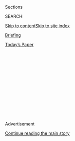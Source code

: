 <div id="app">

<div>

<div>

<div>

<div class="NYTAppHideMasthead css-1q2w90k e1suatyy0">

<div class="section css-ui9rw0 e1suatyy2">

<div class="css-eph4ug er09x8g0">

<div class="css-6n7j50">

</div>

<span class="css-1dv1kvn">Sections</span>

<div class="css-10488qs">

<span class="css-1dv1kvn">SEARCH</span>

</div>

[Skip to content](#site-content)[Skip to site
index](#site-index)

</div>

<div id="masthead-section-label" class="css-1wr3we4 eaxe0e00">

[Briefing](https://www.nytimes.com/interactive/2018/briefing/global-morning-briefing-newsletter-signup.html)

</div>

<div class="css-10698na e1huz5gh0">

</div>

</div>

<div id="masthead-bar-one" class="section hasLinks css-15hmgas e1csuq9d3">

<div class="css-uqyvli e1csuq9d0">

</div>

<div class="css-1uqjmks e1csuq9d1">

</div>

<div class="css-9e9ivx">

[](https://myaccount.nytimes.com/auth/login?response_type=cookie&client_id=vi)

</div>

<div class="css-1bvtpon e1csuq9d2">

[Today’s
Paper](https://www.nytimes.com/section/todayspaper)

</div>

</div>

</div>

</div>

<div data-aria-hidden="false">

<div id="site-content" data-role="main">

<div>

<div class="css-1aor85t" style="opacity:0.000000001;z-index:-1;visibility:hidden">

<div class="css-1hqnpie">

<div class="css-epjblv">

<span class="css-17xtcya">[Briefing](/interactive/2018/briefing/global-morning-briefing-newsletter-signup.html)</span><span class="css-x15j1o">|</span><span class="css-fwqvlz">E.U.
Deal, U.K. Extradition Treaty, Google: Your Tuesday
Briefing</span>

</div>

<div class="css-k008qs">

<div class="css-1iwv8en">

<span class="css-18z7m18"></span>

<div>

</div>

</div>

<span class="css-1n6z4y">https://nyti.ms/39csDmW</span>

<div class="css-1705lsu">

<div class="css-4xjgmj">

<div class="css-4skfbu" data-role="toolbar" data-aria-label="Social Media Share buttons, Save button, and Comments Panel with current comment count" data-testid="share-tools">

  - 
  - 
  - 
  - 
    
    <div class="css-6n7j50">
    
    </div>

  - 

</div>

</div>

</div>

</div>

</div>

</div>

<div id="NYT_TOP_BANNER_REGION" class="css-13pd83m">

</div>

<div id="top-wrapper" class="css-1sy8kpn">

<div id="top-slug" class="css-l9onyx">

Advertisement

</div>

[Continue reading the main
story](#after-top)

<div class="ad top-wrapper" style="text-align:center;height:100%;display:block;min-height:250px">

<div id="top" class="place-ad" data-position="top" data-size-key="top">

</div>

</div>

<div id="after-top">

</div>

</div>

<div>

<div id="sponsor-wrapper" class="css-1hyfx7x">

<div id="sponsor-slug" class="css-19vbshk">

Supported by

</div>

[Continue reading the main
story](#after-sponsor)

<div id="sponsor" class="ad sponsor-wrapper" style="text-align:center;height:100%;display:block">

</div>

<div id="after-sponsor">

</div>

</div>

<div class="css-186x18t">

</div>

<div class="css-1vkm6nb ehdk2mb0">

# E.U. Deal, U.K. Extradition Treaty, Google: Your Tuesday Briefing

</div>

Here’s what you need to know.

<div class="css-18e8msd">

<div class="css-vp77d3 epjyd6m0">

<div class="css-hus3qt ey68jwv0" data-aria-hidden="true">

[![Isabella
Kwai](https://static01.nyt.com/images/2019/09/17/reader-center/author-isabella-kwai/author-isabella-kwai-thumbLarge.png
"Isabella Kwai")](https://www.nytimes.com/by/isabella-kwai)

</div>

<div class="css-1baulvz">

By [<span class="css-1baulvz last-byline" itemprop="name">Isabella
Kwai</span>](https://www.nytimes.com/by/isabella-kwai)

</div>

</div>

  - 
    
    <div class="css-ld3wwf e16638kd2">
    
    July 21,
    2020
    
    </div>

  - 
    
    <div class="css-4xjgmj">
    
    <div class="css-d8bdto" data-role="toolbar" data-aria-label="Social Media Share buttons, Save button, and Comments Panel with current comment count" data-testid="share-tools">
    
      - 
      - 
      - 
      - 
        
        <div class="css-6n7j50">
        
        </div>
    
      - 
    
    </div>
    
    </div>

</div>

</div>

<div class="section meteredContent css-1r7ky0e" name="articleBody" itemprop="articleBody">

<div class="css-1fanzo5 StoryBodyCompanionColumn">

<div class="css-53u6y8">

(Want to get this briefing by email? Here’s the
[sign-up](https://www.nytimes.com/morning-briefing).)

> Good morning.
> 
> We’re covering the E.U.’s **landmark stimulus deal,** the suspension
> of the U.K.’s **extradition treaty with Hong Kong** and the last days
> of a **famous Parisian
store**.

</div>

</div>

<div style="max-width:100%;margin:0 auto">

<div class="css-17dprlf" data-id="100000004069963" data-slug="morning-briefing-weather-module" style="max-width:600px">

</div>

</div>

<div class="css-1fanzo5 StoryBodyCompanionColumn">

<div class="css-53u6y8">

-----

</div>

</div>

<div class="css-79elbk" data-testid="photoviewer-wrapper">

<div class="css-z3e15g" data-testid="photoviewer-wrapper-hidden">

</div>

<div class="css-1a48zt4 ehw59r15" data-testid="photoviewer-children">

![<span class="css-16f3y1r e13ogyst0" data-aria-hidden="true">Chancellor
Angela Merkel of Germany pushed hard for the stimulus deal, siding
against the frugal northern nations she once
championed.</span><span class="css-cnj6d5 e1z0qqy90" itemprop="copyrightHolder"><span class="css-1ly73wi e1tej78p0">Credit...</span><span>Pool
photo by Francisco
Seco</span></span>](https://static01.nyt.com/images/2020/07/21/world/21embriefing-europe-merkel/merlin_174721164_3045c434-6581-41c1-b5a8-afede810a9d4-articleLarge.jpg?quality=75&auto=webp&disable=upscale)

</div>

</div>

<div class="css-1fanzo5 StoryBodyCompanionColumn">

<div class="css-53u6y8">

## E.U. agrees on a groundbreaking stimulus package

After days of intense talks in Brussels, European Union leaders on
Tuesday stepped up to confront one of the gravest challenges in the
bloc’s history, [agreeing on a 750 billion euro spending
package](https://www.nytimes.com/2020/07/20/world/europe/eu-stimulus-coronavirus.html)
to rescue their economies from the ravages of the pandemic.

</div>

</div>

<div class="css-1fanzo5 StoryBodyCompanionColumn">

<div class="css-53u6y8">

The deal, spearheaded by Chancellor Angela Merkel of Germany and
President Emmanuel Macron of France, was notable for its firsts.
European countries will raise large sums by selling bonds collectively,
not individually. And much of the money will go to hard-hit member
nations as grants, not loans.

Leaders agreed that the scale of the crisis required groundbreaking
measures to ensure the E.U.’s legitimacy, stability and prosperity. But
the negotiations were notable for their rancor, and it was clear that
the pooling of resources and sovereignty had come at a cost. At one
point, Mr. Macron slapped the table and yelled at Chancellor Sebastian
Kurz of Austria for impeding the deal, and for leaving the room to take
a call.

**Details:** Unusually for a German leader, Ms. Merkel sided with the
bloc’s southern countries — and did battle with the nations she once
championed, the northern members less affected by the virus, which have
been wary of the vast sums being discussed.

**Misplaced confidence:** [Our reporters explored how Europe became an
epicenter](https://www.nytimes.com/2020/07/20/world/europe/coronavirus-mistakes-france-uk-italy.html)
of the pandemic. Experts say European leaders became complacent after
containing the 2009 swine flu, scaling back stockpiles of gear and
equipment and shifting to “just in time” contracts — overlooking the
possibility that a pandemic could disrupt global supply chains.

</div>

</div>

<div class="css-1fanzo5 StoryBodyCompanionColumn">

<div class="css-53u6y8">

**In other news:**

  - Two potential coronavirus vaccines, from Oxford University and the
    Chinese company CanSino, [have triggered immune responses in
    hundreds of people without dangerous side
    effects](https://www.nytimes.com/2020/07/20/world/coronavirus-updates.html?action=click&pgtype=Article&state=default&module=styln-coronavirus&variant=show&region=TOP_BANNER&context=storylines_menu#link-76470c34).

  - Synairgen, a U.K.-based biotech company, said early results
    indicated [that an inhaled form of a commonly available
    drug](https://www.nytimes.com/2020/07/20/world/covid-19-treatment-synairgen-interferon-beta.html)
    could reduce the odds that a patient would need intensive care.

  - Once a model for controlling the virus, Hong Kong is on edge [from a
    new wave of
    infections](https://www.nytimes.com/2020/07/20/world/asia/hong-kong-coronavirus.html).
    Hospitals are now seeing more cases per day than ever, and health
    officials are unable to determine where many of them originated,
    despite a robust contact tracing system.
    
    Here are [the latest
    updates](https://www.nytimes.com/2020/07/20/world/coronavirus-updates.html),
    as well as [maps of the
    pandemic](https://www.nytimes.com/interactive/2020/world/coronavirus-maps.html).

-----

</div>

</div>

<div class="css-79elbk" data-testid="photoviewer-wrapper">

<div class="css-z3e15g" data-testid="photoviewer-wrapper-hidden">

</div>

<div class="css-1a48zt4 ehw59r15" data-testid="photoviewer-children">

<div class="css-1xdhyk6 erfvjey0">

<span class="css-1ly73wi e1tej78p0">Image</span>

<div class="css-zjzyr8">

<div data-testid="lazyimage-container" style="height:259.06666666666666px">

</div>

</div>

</div>

<span class="css-16f3y1r e13ogyst0" data-aria-hidden="true">Foreign
Secretary Dominic Raab announced the treaty’s suspension in the House of
Commons on
Monday.</span><span class="css-cnj6d5 e1z0qqy90" itemprop="copyrightHolder"><span class="css-1ly73wi e1tej78p0">Credit...</span><span>Agence
France-Presse — Getty Images</span></span>

</div>

</div>

<div class="css-1fanzo5 StoryBodyCompanionColumn">

<div class="css-53u6y8">

## U.K. suspends its extradition treaty with Hong Kong

In response to the national security law imposed by China on Hong Kong,
Britain on Monday [suspended its extradition treaty with the
territory](https://www.nytimes.com/2020/07/20/world/extradition-treaty-hong-kong.html).

The foreign secretary, Dominic Raab, cited concerns that under the
sweeping new law, anyone extradited to Hong Kong from Britain — which
ruled the territory as a colony until 1997 — could easily be sent to
mainland China. Australia and Canada suspended their own extradition
treaties with Hong Kong earlier this month.

China is expected to be high on the agenda this week when Prime Minister
Boris Johnson meets with Mike Pompeo, the U.S. secretary of state, who
has called on allies to draw a firm line with Beijing on a number of
fronts. Last week, Britain [barred equipment from the Chinese tech giant
Huawei](https://www.nytimes.com/2020/07/14/business/huawei-uk-5g.html?searchResultPosition=1)
from its 5G network.

**Response:** A spokesman for the Chinese Foreign Ministry, Wang Wenbin,
urged Britain to “stop going further down the wrong
path.”

-----

</div>

</div>

<div class="css-79elbk" data-testid="photoviewer-wrapper">

<div class="css-z3e15g" data-testid="photoviewer-wrapper-hidden">

</div>

<div class="css-1a48zt4 ehw59r15" data-testid="photoviewer-children">

<div class="css-1xdhyk6 erfvjey0">

<span class="css-1ly73wi e1tej78p0">Image</span>

<div class="css-zjzyr8">

<div data-testid="lazyimage-container" style="height:257.77777777777777px">

</div>

</div>

</div>

<span class="css-16f3y1r e13ogyst0" data-aria-hidden="true">Switzerland
last month rolled out the SwissCovid app, designed to trace potential
coronavirus
infections.</span><span class="css-cnj6d5 e1z0qqy90" itemprop="copyrightHolder"><span class="css-1ly73wi e1tej78p0">Credit...</span><span>Fabrice
Coffrini/Agence France-Presse — Getty Images</span></span>

</div>

</div>

<div class="css-1fanzo5 StoryBodyCompanionColumn">

<div class="css-53u6y8">

## For some, Google’s virus app code can track location

When Google and Apple announced plans in April for free software to help
alert people to possible coronavirus exposure, [the companies said it
would not track users’
locations](https://www.nytimes.com/2020/07/20/technology/google-covid-tracker-app.html).

Since then, Germany, Switzerland and other countries have used the code
to develop national apps that have been downloaded more than 20 million
times. But users of the Android operating system must first turn on the
device’s location setting, which means Google can still find out where
they are.

Some government agencies that use the software seemed surprised that
Google could detect Android users’ locations. Others said they had
unsuccessfully pushed the company to make a change.

**What this mean:** Many Android users in Europe feel misled by their
governments, and privacy and security experts say they are troubled that
the issue might deter some people from using public health apps.

**Response:** A Google spokesman said the virus alert apps that use the
company’s software did not use device location. The apps use Bluetooth
scanning signals to detect smartphones that come into close contact with
one another — without needing to know the devices’ locations. Once
Android users turn on the location setting, however, Google can
determine exactly where they
are.

### If you have 5 minutes, this is worth it

## A famous Paris store will shut its doors

</div>

</div>

<div class="css-79elbk" data-testid="photoviewer-wrapper">

<div class="css-z3e15g" data-testid="photoviewer-wrapper-hidden">

</div>

<div class="css-1a48zt4 ehw59r15" data-testid="photoviewer-children">

<div class="css-1xdhyk6 erfvjey0">

<span class="css-1ly73wi e1tej78p0">Image</span>

<div class="css-zjzyr8">

<div data-testid="lazyimage-container" style="height:263.5777777777778px">

</div>

</div>

</div>

<span class="css-cnj6d5 e1z0qqy90" itemprop="copyrightHolder"><span class="css-1ly73wi e1tej78p0">Credit...</span><span>Yoan
Valat/EPA, via Shutterstock</span></span>

</div>

</div>

<div class="css-1fanzo5 StoryBodyCompanionColumn">

<div class="css-53u6y8">

Tati, the department store that [revolutionized postwar shopping in
France](https://www.nytimes.com/2020/07/20/world/europe/france-paris-tati-coronavirus.html)
and stamped its pink gingham bag on the vibrant Paris neighborhood of
Barbès, will be gone by next year. It is a victim of Covid-19, its
latest owners say, and sharply declining sales.

</div>

</div>

<div class="css-1fanzo5 StoryBodyCompanionColumn">

<div class="css-53u6y8">

Our Paris bureau chief described it as “a once-thronged wonder of Paris
more visited than the Eiffel Tower.”

“Equality, for everybody” was how one shopper described it. “This is a
place where everybody can shop. You never leave with your hands empty.”

### Here’s what else is happening

**Climate change:** Polar bears [could be close to extinction by the end
of the
century](https://www.nytimes.com/2020/07/20/climate/polar-bear-extinction.html)
due to shrinking Arctic sea ice if global warming continues unabated,
according to a new study.

**U.S. presidential election:** Former Vice President Joe Biden led
President Trump by 15 percentage points in the latest poll by ABC News
and The Washington Post, and he has held a nearly [double-digit
advantage](https://www.nytimes.com/2020/07/20/upshot/biden-trump-poll.html)
in an average of surveys for more than a month. Such big leads tend to
erode — will this one be
different?

</div>

</div>

<div class="css-79elbk" data-testid="photoviewer-wrapper">

<div class="css-z3e15g" data-testid="photoviewer-wrapper-hidden">

</div>

<div class="css-1a48zt4 ehw59r15" data-testid="photoviewer-children">

<div class="css-1xdhyk6 erfvjey0">

<span class="css-1ly73wi e1tej78p0">Image</span>

<div class="css-zjzyr8">

<div data-testid="lazyimage-container" style="height:257.77777777777777px">

</div>

</div>

</div>

<span class="css-cnj6d5 e1z0qqy90" itemprop="copyrightHolder"><span class="css-1ly73wi e1tej78p0">Credit...</span><span>Nyimas
Laula for The New York Times</span></span>

</div>

</div>

<div class="css-1fanzo5 StoryBodyCompanionColumn">

<div class="css-53u6y8">

**Snapshot:** Above, people foraging for clams, crabs and shrimp in Bali
in June. The tourist-dependent Indonesian island is [struggling to get
back on its
feet](https://www.nytimes.com/2020/07/20/world/asia/bali-tourism-coronavirus.html).
The pandemic has forced many resort workers to return to their villages
and take up traditional ways of making a living.

**What we’re listening to:** This [Armchair Expert
podcast](https://armchairexpertpod.com/pods/david-sinclair) about aging
research, featuring the Australian biologist David Sinclair. “The way we
age affects our response to disease, and the work Mr. Sinclair’s team is
doing at Harvard might make your jaw drop,” says Melina Delkic of the
Briefings
team.

</div>

</div>

<div class="css-1fanzo5 StoryBodyCompanionColumn">

<div class="css-53u6y8">

### Now, a break from the news

</div>

</div>

<div class="css-79elbk" data-testid="photoviewer-wrapper">

<div class="css-z3e15g" data-testid="photoviewer-wrapper-hidden">

</div>

<div class="css-1a48zt4 ehw59r15" data-testid="photoviewer-children">

<div class="css-1xdhyk6 erfvjey0">

<span class="css-1ly73wi e1tej78p0">Image</span>

<div class="css-zjzyr8">

<div data-testid="lazyimage-container" style="height:257.77777777777777px">

</div>

</div>

</div>

<span class="css-cnj6d5 e1z0qqy90" itemprop="copyrightHolder"><span class="css-1ly73wi e1tej78p0">Credit...</span><span>Bryan
Gardner for The New York Times. Food Stylist: Barrett
Washburne.</span></span>

</div>

</div>

<div class="css-1fanzo5 StoryBodyCompanionColumn">

<div class="css-53u6y8">

**Cook:** This [heirloom tomato
tart](https://cooking.nytimes.com/recipes/1021252-heirloom-tomato-tart)
celebrates juicy, vibrant tomatoes in a cheesy, herby, custard-filled,
flaky crust, with pesto punctuating each bite.

**See:** Museums in Europe are reopening, and [masks festooned with
art](https://www.nytimes.com/2020/07/16/arts/design/museums-masks.html?action=click&module=RelatedLinks&pgtype=collection)
by masters like Van Gogh and Rembrandt are hot souvenirs.

**Deal:** Are you a people pleaser? Learn how to shift course and [say
no to something you’re not comfortable
with](https://www.nytimes.com/2020/07/16/smarter-living/people-pleaser-coronavirus.html?action=click&module=RelatedLinks&pgtype=collection)
during the pandemic.

*We may be venturing outside, but we’re still spending lots of time
inside.* [*At Home has our full collection of
ideas*](https://www.nytimes.com/spotlight/at-home) *on what to read,
cook, watch and do to make it fun.*

### And now for the Back Story on …

## Music and activism

Meshell Ndegeocello, Brandi Carlile and Hayley Kiyoko, artists of
varying backgrounds, found shared experiences in a conversation about
[music, activism and queer
identity](https://timesevents.nytimes.com/musicandqueering), part of The
Times’s “Live at Home” series. Here’s an excerpt from [their
exchange](https://www.nytimes.com/2020/07/15/insider/music-queer-activism.html).

**When did activism start for each of you? When did you become
politically awakened?**

**Hayley Kiyoko:** I was on my own journey. For me, it’s been out of
necessity. I think that for most people who have lived their lives being
activists, it is through necessity. When I released my music video for
[“Girls Like Girls,”](https://www.youtube.com/watch?v=I0MT8SwNa_U)
that was out of necessity for myself.

</div>

</div>

<div class="css-1fanzo5 StoryBodyCompanionColumn">

<div class="css-53u6y8">

**Meshell Ndegeocello:** In my youth, I wasn’t very aware of it. I was
very singularly focused on making music. Music is something where I feel
genderless and raceless. But being a person of color, I think every day
of my existence is pretty much making a statement, and I’ve only come to
understand that as I now am
52.

</div>

</div>

<div class="css-79elbk" data-testid="photoviewer-wrapper">

<div class="css-z3e15g" data-testid="photoviewer-wrapper-hidden">

</div>

<div class="css-1a48zt4 ehw59r15" data-testid="photoviewer-children">

<div class="css-1xdhyk6 erfvjey0">

<span class="css-1ly73wi e1tej78p0">Image</span>

<div class="css-zjzyr8">

<div data-testid="lazyimage-container" style="height:259.06666666666666px">

</div>

</div>

</div>

<span class="css-cnj6d5 e1z0qqy90" itemprop="copyrightHolder"><span class="css-1ly73wi e1tej78p0">Credit...</span><span>The
New York Times</span></span>

</div>

</div>

<div class="css-1fanzo5 StoryBodyCompanionColumn">

<div class="css-53u6y8">

**How do you integrate queerness into your music?**

**Brandi Carlile:** Music is such an expression that your sexuality
comes out. It just does. Whether you’re writing about it or not. The
people that need to know, know. I write songs with guys and sometimes
they’ll have written a song or a narrative and they’re singing about a
woman, but the perspective is so male I can’t put that on me. “I don’t
feel that way, I feel really female about this,” and that’s just where I
am with my gender identity so I kind of need to change this — keep the
pronoun where it is, but I need it to be me.

**So how do you balance activism and being out with threats of violence
that still exist?**

**Meshell:** I have to say your safety is much more important, your
life. I’m a very passive, nonviolent person, and I hope you can find the
peace within yourself, so perhaps do your activism through other
channels that don’t jeopardize your safety. That’s the most important
thing.

**Hayley:** Survival is key and without you, there is no change.

-----

> That’s it for this briefing. See you next time.
> 
> — Isabella

-----

**Thank you**  
To Theodore Kim and Jahaan Singh for the break from the news. You can
reach the team at
[briefing@nytimes.com](mailto:briefing+midnight@nytimes.com?subject=Briefing%20Feedback).

**P.S.**  
• We’re listening to “[The Daily](https://www.nytimes.com/thedaily).”
Our latest episode features a look at the life and legacy of John Lewis,
the civil rights icon.  
• Here’s today’s [Mini Crossword
puzzle](https://www.nytimes.com/crosswords/game/mini), and a clue:
Kindergarten basics (four letters). [You can find all our puzzles
here](https://www.nytimes.com/crosswords).  
• Eshe Nelson is [joining our London bureau as a business
reporter](https://www.nytco.com/press/new-business-reporter-in-london/)
covering Brexit, the economy and more.

</div>

</div>

</div>

<div>

</div>

<div>

</div>

<div>

</div>

<div>

<div id="bottom-wrapper" class="css-1ede5it">

<div id="bottom-slug" class="css-l9onyx">

Advertisement

</div>

[Continue reading the main
story](#after-bottom)

<div id="bottom" class="ad bottom-wrapper" style="text-align:center;height:100%;display:block;min-height:90px">

</div>

<div id="after-bottom">

</div>

</div>

</div>

</div>

</div>

## Site Index

<div>

</div>

## Site Information Navigation

  - [© <span>2020</span> <span>The New York Times
    Company</span>](https://help.nytimes.com/hc/en-us/articles/115014792127-Copyright-notice)

<!-- end list -->

  - [NYTCo](https://www.nytco.com/)
  - [Contact
    Us](https://help.nytimes.com/hc/en-us/articles/115015385887-Contact-Us)
  - [Work with us](https://www.nytco.com/careers/)
  - [Advertise](https://nytmediakit.com/)
  - [T Brand Studio](http://www.tbrandstudio.com/)
  - [Your Ad
    Choices](https://www.nytimes.com/privacy/cookie-policy#how-do-i-manage-trackers)
  - [Privacy](https://www.nytimes.com/privacy)
  - [Terms of
    Service](https://help.nytimes.com/hc/en-us/articles/115014893428-Terms-of-service)
  - [Terms of
    Sale](https://help.nytimes.com/hc/en-us/articles/115014893968-Terms-of-sale)
  - [Site
    Map](https://spiderbites.nytimes.com)
  - [Help](https://help.nytimes.com/hc/en-us)
  - [Subscriptions](https://www.nytimes.com/subscription?campaignId=37WXW)

</div>

</div>

</div>

</div>

